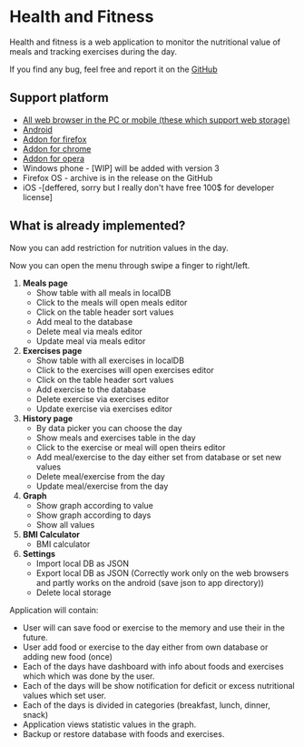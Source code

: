 # Health and Fitness
Health and fitness is a web application to monitor the nutritional value of meals and tracking exercises during the day.

<p>If you find any bug, feel free and report it on the <a href="https://github.com/kukom6/Fitness/issues">GitHub</a></p>

<h2>Support platform</h2>
<ul>
<li><a href="https://fitnessApplication.github.io"> All web browser in the PC or mobile (these which support web storage)</a></li> 
<li><a href="https://play.google.com/store/apps/details?id=org.fitness"> Android </a></li> 
<li><a href="https://addons.mozilla.org/cs/firefox/addon/health-and-fitness/"> Addon for firefox</a></li> 
<li><a href="https://chrome.google.com/webstore/detail/health-and-fitness/famfklfcpjmoicmdhakofiabnfhgllfd"> Addon for chrome</a></li>
<li><a href="https://addons.opera.com/cs/extensions/details/health-and-fitness"> Addon for opera</a></li>
<li>Windows phone  - [WIP] will be added with version 3</li>
<li>Firefox OS - archive is in the release on the GitHub
<li>iOS -[deffered, sorry but I really don't have free 100$ for developer license]</li>
</ul>

<h2>What is already implemented?</h2>
<p>Now you can add restriction for nutrition values in the day.</p>
<p>Now you can open the menu through swipe a finger to right/left.</p>
<ol style="text-align:left">
     <li><b>Meals page</b>
         <ul>
            <li>Show table with all meals in localDB</li>
            <li>Click to the meals will open meals editor</li>
            <li>Click on the table header sort values</li>
            <li>Add meal to the database</li>
            <li>Delete meal via meals editor</li>
            <li>Update meal via meals editor</li>
         </ul>
     </li>
     <li><b>Exercises page</b>
         <ul>
            <li>Show table with all exercises in localDB</li>
            <li>Click to the exercises will open exercises editor</li>
            <li>Click on the table header sort values</li>
            <li>Add exercise to the database</li>
            <li>Delete exercise via exercises editor</li>
            <li>Update exercise via exercises editor</li>
         </ul>
     </li>
     <li><b>History page</b>
         <ul>
            <li>By data picker you can choose the day</li>
            <li>Show meals and exercises table in the day</li>
            <li>Click to the exercise or meal will open theirs editor</li>
            <li>Add meal/exercise to the day either set from database or set new values</li>
            <li>Delete meal/exercise from the day</li>
            <li>Update meal/exercise from the day</li>
         </ul>
     </li>
     <li><b>Graph</b>
          <ul>
              <li>Show graph according to value</li>
              <li>Show graph according to days</li>
              <li>Show all values</li>
          </ul>
      </li>
      <li><b>BMI Calculator</b>
            <ul>
                <li>BMI calculator</li>
            </ul>
        </li>
     <li><b>Settings</b>
         <ul>
             <li>Import local DB as JSON</li>
             <li>Export local DB as JSON (Correctly work only on the web browsers and partly works on the android (save json to app directory))</li>
             <li>Delete local storage</li>
         </ul>
     </li>
 </ol>

Application will contain: <br>
<ul>
<li>User will can save food or exercise to the memory and use their in the future.</li>
<li>User add food or exercise to the day either from own database or adding new food (once) </li>
<li>Each of the days have dashboard with info about foods and exercises which which was done by the user.</li>
<li>Each of the days will be show notification for deficit or excess nutritional values which set user.</li>
<li>Each of the days is divided in categories (breakfast, lunch, dinner, snack)</li>
<li>Application views statistic values in the graph.</li>
<li>Backup or restore database with foods and exercises.</li>
</ul>
<br>
